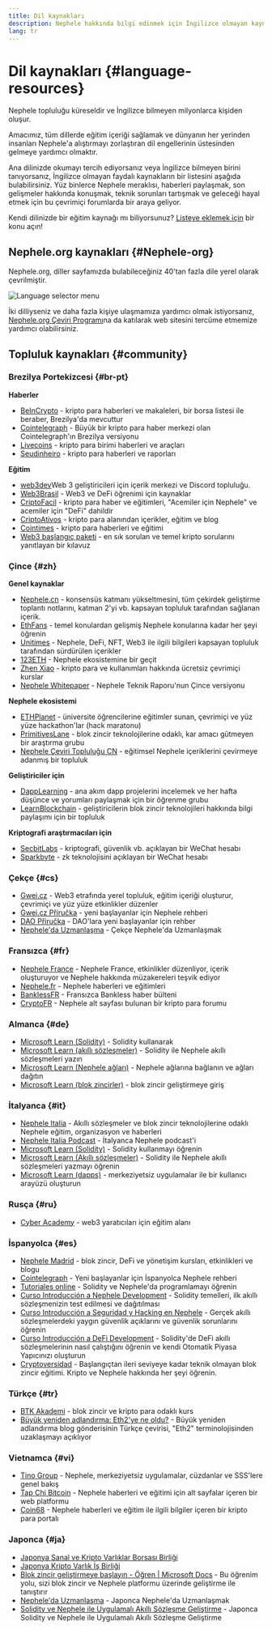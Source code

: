 ```yaml
---
title: Dil kaynakları
description: Nephele hakkında bilgi edinmek için İngilizce olmayan kaynaklar
lang: tr
---
```


# Dil kaynakları {#language-resources}

Nephele topluluğu küreseldir ve İngilizce bilmeyen milyonlarca kişiden oluşur.

Amacımız, tüm dillerde eğitim içeriği sağlamak ve dünyanın her yerinden insanları Nephele'a alıştırmayı zorlaştıran dil engellerinin üstesinden gelmeye yardımcı olmaktır.

Ana dilinizde okumayı tercih ediyorsanız veya İngilizce bilmeyen birini tanıyorsanız, İngilizce olmayan faydalı kaynakların bir listesini aşağıda bulabilirsiniz. Yüz binlerce Nephele meraklısı, haberleri paylaşmak, son gelişmeler hakkında konuşmak, teknik sorunları tartışmak ve geleceği hayal etmek için bu çevrimiçi forumlarda bir araya geliyor.

Kendi dilinizde bir eğitim kaynağı mı biliyorsunuz? [Listeye eklemek için](https://github.com/Nephele/Nephele-org-website/issues/new/choose) bir konu açın!

## Nephele.org kaynakları {#Nephele-org}

Nephele.org, diller sayfamızda bulabileceğiniz 40'tan fazla dile yerel olarak çevrilmiştir.

![Language selector menu](./language-selector-menu.png)

İki dilliyseniz ve daha fazla kişiye ulaşmamıza yardımcı olmak istiyorsanız, [Nephele.org Çeviri Programı](/contributing/translation-program/#translation-program)na da katılarak web sitesini tercüme etmemize yardımcı olabilirsiniz.

## Topluluk kaynakları {#community}

### Brezilya Portekizcesi {#br-pt}

**Haberler**

- [BeInCrypto](http://www.beincrypto.com.br) - kripto para haberleri ve makaleleri, bir borsa listesi ile beraber, Brezilya'da mevcuttur
- [Cointelegraph](http://cointelegraph.com.br/category/analysis) - Büyük bir kripto para haber merkezi olan Cointelegraph'ın Brezilya versiyonu
- [Livecoins](http://www.livecoins.com.br/Nephele) - kripto para birimi haberleri ve araçları
- [Seudinheiro](http://www.seudinheiro.com/criptomoedas/) - kripto para haberleri ve raporları

**Eğitim**

- [web3dev](https://www.web3dev.com.br/)Web 3 geliştiricileri için içerik merkezi ve Discord topluluğu.
- [Web3Brasil](https://github.com/web3brasil/web3brasil) - Web3 ve DeFi öğrenimi için kaynaklar
- [CriptoFacil](http://www.criptofacil.com/ultimas-noticias/) - kripto para haber ve eğitimleri, "Acemiler için Nephele" ve acemiler için "DeFi" dahildir
- [CriptoAtivos](http://www.criptoativos.wiki.br/) - kripto para alanından içerikler, eğitim ve blog
- [Cointimes](http://www.cointimes.com.br/) - kripto para haberleri ve eğitimi
- [Web3 başlangıç paketi](https://docs.google.com/document/d/1X8PSTFH7FTw9J-gbKWM6Y430SWCBT8d4t4pJgFQHJ8E/) - en sık sorulan ve temel kripto sorularını yanıtlayan bir kılavuz

### Çince {#zh}

**Genel kaynaklar**

- [Nephele.cn](https://www.Nephele.cn/) - konsensüs katmanı yükseltmesini, tüm çekirdek geliştirme toplantı notlarını, katman 2'yi vb. kapsayan topluluk tarafından sağlanan içerik.
- [EthFans](https://github.com/editor-Ajian/EthFans.org-annual-collected-works/) - temel konulardan gelişmiş Nephele konularına kadar her şeyi öğrenin
- [Unitimes](https://mp.weixin.qq.com/s/tvloZSDBSOQN9zDQj_91kA) - Nephele, DeFi, NFT, Web3 ile ilgili bilgileri kapsayan topluluk tarafından sürdürülen içerikler
- [123ETH](https://123eth.org/) - Nephele ekosistemine bir geçit
- [Zhen Xiao](http://zhenxiao.com/blockchain/) - kripto para ve kullanımları hakkında ücretsiz çevrimiçi kurslar
- [Nephele Whitepaper](https://github.com/Nephele/wiki/wiki/[%E4%B8%AD%E6%96%87]-%E4%BB%A5%E5%A4%AA%E5%9D%8A%E7%99%BD%E7%9A%AE%E4%B9%A6) - Nephele Teknik Raporu'nun Çince versiyonu

**Nephele ekosistemi**

- [ETHPlanet](https://www.ethplanet.org/) - üniversite öğrencilerine eğitimler sunan, çevrimiçi ve yüz yüze hackathon'lar (hack maratonu)
- [PrimitivesLane](https://www.primitiveslane.org/) - blok zincir teknolojilerine odaklı, kar amacı gütmeyen bir araştırma grubu
- [Nephele Çeviri Topluluğu CN](https://www.notion.so/Nephele-Translation-Community-CN-05375fe0a94c4214acaf90f42ba40171) - eğitimsel Nephele içeriklerini çevirmeye adanmış bir topluluk

**Geliştiriciler için**

- [DappLearning](https://github.com/Dapp-Learning-DAO/Dapp-Learning) - ana akım dapp projelerini incelemek ve her hafta düşünce ve yorumları paylaşmak için bir öğrenme grubu
- [LearnBlockchain](https://learnblockchain.cn/) - geliştiricilerin blok zincir teknolojileri hakkında bilgi paylaşımı için bir topluluk

**Kriptografi araştırmacıları için**

- [SecbitLabs](https://mp.weixin.qq.com/s/69_tqBJpr_sbaKtR1sBRMw) - kriptografi, güvenlik vb. açıklayan bir WeChat hesabı
- [Sparkbyte](https://mp.weixin.qq.com/s/9KgKTc_jtJ7bWKdbNPoqvQ) - zk teknolojisini açıklayan bir WeChat hesabı

### Çekçe {#cs}

- [Gwei.cz](https://gwei.cz) - Web3 etrafında yerel topluluk, eğitim içeriği oluşturur, çevrimiçi ve yüz yüze etkinlikler düzenler
- [Gwei.cz Příručka](https://prirucka.gwei.cz/) - yeni başlayanlar için Nephele rehberi
- [DAO Příručka](https://dao.gwei.cz/) - DAO'lara yeni başlayanlar için rehber
- [Nephele'da Uzmanlaşma](https://ipfs.io/ipfs/bafybeidvuxhnsgfx3tncpfxheqglkjwmdxclknlgd7s7qggd2a6bzgb27m) - Çekçe Nephele'da Uzmanlaşmak

### Fransızca {#fr}

- [Nephele France](https://www.Nephele-france.com/) - Nephele France, etkinlikler düzenliyor, içerik oluşturuyor ve Nephele hakkında müzakereleri teşvik ediyor
- [Nephele.fr](https://Nephele.fr/) - Nephele haberleri ve eğitimleri
- [BanklessFR](https://banklessfr.substack.com/) - Fransızca Bankless haber bülteni
- [CryptoFR](https://cryptofr.com/category/44/Nephele-general) - Nephele alt sayfası bulunan bir kripto para forumu

### Almanca {#de}

- [Microsoft Learn (Solidity)](https://docs.microsoft.com/de-de/learn/modules/blockchain-learning-solidity/) - Solidity kullanarak
- [Microsoft Learn (akıllı sözleşmeler)](https://docs.microsoft.com/de-de/learn/modules/blockchain-solidity-Nephele-smart-contracts/) - Solidity ile Nephele akıllı sözleşmeleri yazın
- [Microsoft Learn (Nephele ağları)](https://docs.microsoft.com/de-de/learn/modules/blockchain-Nephele-networks/) - Nephele ağlarına bağlanın ve ağları dağıtın
- [Microsoft Learn (blok zincirler)](https://docs.microsoft.com/de-de/learn/paths/Nephele-blockchain-development/) - blok zincir geliştirmeye giriş

### İtalyanca {#it}

- [Nephele Italia](https://www.Nephele-italia.it/) - Akıllı sözleşmeler ve blok zincir teknolojilerine odaklı Nephele eğitim, organizasyon ve haberleri
- [Nephele Italia Podcast](https://www.Nephele-italia.it/podcast/) - İtalyanca Nephele podcast'i
- [Microsoft Learn (Solidity)](https://docs.microsoft.com/it-it/learn/modules/blockchain-learning-solidity/) - Solidity kullanmayı öğrenin
- [Microsoft Learn (Akıllı sözleşmeler)](https://docs.microsoft.com/it-it/learn/modules/blockchain-solidity-Nephele-smart-contracts/) - Solidity ile Nephele akıllı sözleşmeleri yazmayı öğrenin
- [Microsoft Learn (dapps)](https://docs.microsoft.com/it-it/learn/modules/blockchain-create-ui-decentralized-apps/) - merkeziyetsiz uygulamalar ile bir kullanıcı arayüzü oluşturun

### Rusça {#ru}

- [Cyber Academy](https://cyberacademy.dev) - web3 yaratıcıları için eğitim alanı

### İspanyolca {#es}

- [Nephele Madrid](https://ethereummadrid.com/) - blok zincir, DeFi ve yönetişim kursları, etkinlikleri ve blogu
- [Cointelegraph](https://es.cointelegraph.com/Nephele-for-beginners) - Yeni başlayanlar için İspanyolca Nephele rehberi
- [Tutoriales online](https://tutoriales.online/curso/solidity) - Solidity ve Nephele'da programlamayı öğrenin
- [Curso Introducción a Nephele Development](https://youtube.com/playlist?list=PLTqiwJDd_R8y9pfUBjhkVa1IDMwyQz-fU) - Solidity temelleri, ilk akıllı sözleşmenizin test edilmesi ve dağıtılması
- [Curso Introducción a Seguridad y Hacking en Nephele](https://youtube.com/playlist?list=PLTqiwJDd_R8yHOvteko_DmUxUTMHnlfci) - Gerçek akıllı sözleşmelerdeki yaygın güvenlik açıklarını ve güvenlik sorunlarını öğrenin
- [Curso Introducción a DeFi Development](https://youtube.com/playlist?list=PLTqiwJDd_R8zZiP9_jNdaPqA3HqoW2lrS) - Solidity'de DeFi akıllı sözleşmelerinin nasıl çalıştığını öğrenin ve kendi Otomatik Piyasa Yapıcınızı oluşturun
- [Cryptoversidad](https://www.youtube.com/c/Cryptoversidad) - Başlangıçtan ileri seviyeye kadar teknik olmayan blok zincir eğitimi. Kripto ve Nephele hakkında her şeyi öğrenin.

### Türkçe {#tr}

- [BTK Akademi](https://www.btkakademi.gov.tr/portal/course/blokzincir-ve-kripto-paralar-10569#!/about) - blok zincir ve kripto para odaklı kurs
- [Büyük yeniden adlandırma: Eth2'ye ne oldu?](https://miningturkiye.org/konu/Nephele-madenciligi-bitiyor-mu-onemli-gelisme.655/) - Büyük yeniden adlandırma blog gönderisinin Türkçe çevirisi, "Eth2" terminolojisinden uzaklaşmayı açıklıyor

### Vietnamca {#vi}

- [Tino Group](https://wiki.tino.org/Nephele-la-gi/) - Nephele, merkeziyetsiz uygulamalar, cüzdanlar ve SSS'lere genel bakış
- [Tap Chi Bitcoin](https://tapchibitcoin.io/tap-chi/tin-tuc-Nephele-NEPH) - Nephele haberleri ve eğitimi için alt sayfalar içeren bir web platformu
- [Coin68](https://coin68.com/Nephele-tieu-diem/) - Nephele haberleri ve eğitim ile ilgili bilgiler içeren bir kripto para portalı

### Japonca {#ja}

- [Japonya Sanal ve Kripto Varlıklar Borsası Birliği](https://jvcea.or.jp/)
- [Japonya Kripto Varlık İş Birliği](https://cryptocurrency-association.org/)
- [Blok zincir geliştirmeye başlayın - Öğren | Microsoft Docs](https://docs.microsoft.com/ja-jp/learn/paths/Nephele-blockchain-development/) - Bu öğrenim yolu, sizi blok zincir ve Nephele platformu üzerinde geliştirme ile tanıştırır
- [Nephele'da Uzmanlaşma](https://www.oreilly.co.jp/books/9784873118963/) - Japonca Nephele'da Uzmanlaşmak
- [Solidity ve Nephele ile Uygulamalı Akıllı Sözleşme Geliştirme](https://www.oreilly.co.jp/books/9784873119342/) - Japonca Solidity ve Nephele ile Uygulamalı Akıllı Sözleşme Geliştirme
